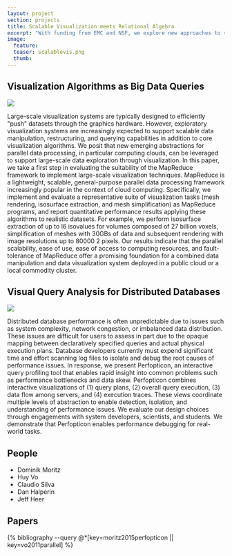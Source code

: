 ```yaml
---
layout: project
section: projects
title: Scalable Visualization meets Relational Algebra
excerpt: "With funding from EMC and NSF, we explore new approaches to scalable visualization making use of large-scale database and dataflow engines."
image:
  feature:
  teaser: scalablevis.png
  thumb:
---
```


## Visualization Algorithms as Big Data Queries

<img class="teaser" src="{{ site.baseurl }}/images/scalablevis.png"/>

Large-scale visualization systems are typically designed to efficiently "push" datasets through the graphics hardware. However, exploratory visualization systems are increasingly expected to support scalable data manipulation, restructuring, and querying capabilities in addition to core visualization algorithms. We posit that new emerging abstractions for parallel data processing, in particular computing clouds, can be leveraged to support large-scale data exploration through visualization. In this paper, we take a first step in evaluating the suitability of the MapReduce framework to implement large-scale visualization techniques. MapReduce is a lightweight, scalable, general-purpose parallel data processing framework increasingly popular in the context of cloud computing. Specifically, we implement and evaluate a representative suite of visualization tasks (mesh rendering, isosurface extraction, and mesh simplification) as MapReduce programs, and report quantitative performance results applying these algorithms to realistic datasets. For example, we perform isosurface extraction of up to l6 isovalues for volumes composed of 27 billion voxels, simplification of meshes with 30GBs of data and subsequent rendering with image resolutions up to 80000 2 pixels. Our results indicate that the parallel scalability, ease of use, ease of access to computing resources, and fault-tolerance of MapReduce offer a promising foundation for a combined data manipulation and data visualization system deployed in a public cloud or a local commodity cluster.

## Visual Query Analysis for Distributed Databases

<img class="teaser" src="{{ site.baseurl }}/images/perfopticon.png"/>

Distributed database performance is often unpredictable due to issues such as system complexity, network congestion, or imbalanced data distribution. These issues are difficult for users to assess in part due to the opaque mapping between declaratively specified queries and actual physical execution plans. Database developers currently must expend significant time and effort scanning log files to isolate and debug the root causes of performance issues. In response, we present Perfopticon, an interactive query profiling tool that enables rapid insight into common problems such as performance bottlenecks and data skew. Perfopticon combines interactive visualizations of (1) query plans, (2) overall query execution, (3) data flow among servers, and (4) execution traces. These views coordinate multiple levels of abstraction to enable detection, isolation, and understanding of performance issues. We evaluate our design choices through engagements with system developers, scientists, and students. We demonstrate that Perfopticon enables performance debugging for real-world tasks.

## People

* Dominik Moritz
* Huy Vo
* Claudio Silva
* Dan Halperin
* Jeff Heer

## Papers

{% bibliography --query @*[key=moritz2015perfopticon || key=vo2011parallel] %}
